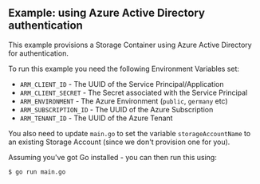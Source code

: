 ## Example: using Azure Active Directory authentication

This example provisions a Storage Container using Azure Active Directory for authentication.

To run this example you need the following Environment Variables set:

* `ARM_CLIENT_ID` - The UUID of the Service Principal/Application
* `ARM_CLIENT_SECRET` - The Secret associated with the Service Principal
* `ARM_ENVIRONMENT` - The Azure Environment (`public`, `germany` etc)
* `ARM_SUBSCRIPTION_ID` - The UUID of the Azure Subscription
* `ARM_TENANT_ID` - The UUID of the Azure Tenant

You also need to update `main.go` to set the variable `storageAccountName` to an existing Storage Account (since we don't provision one for you).

Assuming you've got Go installed - you can then run this using:

```bash
$ go run main.go
```